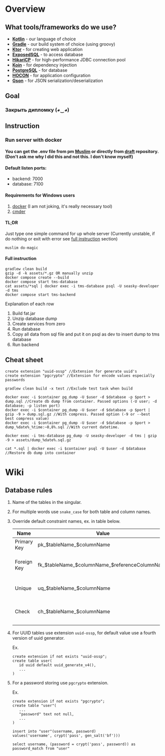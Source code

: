 # Overview

## What tools/frameworks do we use?

- **[Kotlin](https://kotlinlang.org/)** - our language of choice
- **[Gradle](https://gradle.org/)** - our build system of choice (using groovy)
- **[Ktor](https://github.com/ktorio/ktor)** - for creating web application
- **[ExposedSQL](https://github.com/JetBrains/Exposed)** - to access database
- **[HikariCP](https://github.com/brettwooldridge/HikariCP)** - for high-performance JDBC connection pool
- **[Koin](https://insert-koin.io/)** - for dependency injection
- **[PostgreSQL](https://www.postgresql.org/)** - for database
- **[HOCON](https://github.com/lightbend/config/)** - for application configuration
- **[Gson](https://github.com/google/gson)** - for JSON serialization/deserialization

## Goal

### Закрыть дипломку (◕‿◕)

## Instruction

### Run server with docker

#### You can get the .env file from pm [Muslim](https://github.com/SkyfaceD) or directly from [draft](https://github.com/task-management-system/draft/blob/main/.env) repository. (Don't ask me why I did this and not this. I don't know myself)

#### Default listen ports:

- backend: 7000
- database: 7100

#### Requirements for Windows users

1. [docker](https://www.docker.com/products/docker-desktop) (I am not joking, it's really necessary tool)
2. [cmder](https://cmder.net/)

#### TL;DR

Just type one simple command for up whole server (Currently unstable, if do nothing or exit with error
see [full instruction](https://github.com/task-management-system/backend/tree/feat/global-refactor#full-instruction)
section)

```
muslim do-magic
```

#### Full instruction

```
gradlew clean build 
gzip -d -k assets/*.gz OR manually unzip
docker compose create --build
docker compose start tms-database
cat assets/*sql | docker exec -i tms-database psql -U seasky-developer -d tms
docker compose start tms-backend
```

Explanation of each row

1. Build fat.jar
2. Unzip database dump
3. Create services from zero
4. Run database
5. Copy all data from sql file and put it on psql as dev to insert dump to tms database
6. Run backend

## Cheat sheet

```
create extension "uuid-ossp" //Extension for generate uuid's
create extension "pgcrypto" //Extension for encode values especially passwords

gradlew clean build -x test //Exclude test task when build

docker exec -i $container pg_dump -U $user -d $database -p $port > dump.sql //Create db dump from container. Passed options (-U user; -d database; -p listen port)
docker exec -i $container pg_dump -U $user -d $database -p $port | gzip -9 > dump.sql.gz //With compress. Passed option (-9 or --best best compress value)
docker exec -i $container pg_dump -U $user -d $database -p $port > dump_%date%_%time:~0,8%.sql //With current datetime.

docker exec -i tms-database pg_dump -U seasky-developer -d tms | gzip -9 > assets/dump_%date%.sql.gz

cat *.sql | docker exec -i $container psql -U $user -d $database //Restore db dump into container
```

# Wiki

## Database rules

1. Name of the tables in the singular.
2. For multiple words use `snake_case` for both table and column names.
3. Override default constraint names, ex. in table below.

   Name|Value|Example
   ---|---|---
   Primary Key|pk_$tableName_$columnName|constraint pk_user<br>primary key(id)
   Foreign Key|fk_$tableName_$columnName_$referenceColumnName|constraint fk_user_role_id_id<br>foreign key(role_id)<br>references role(id)
   Unique|uq_$tableName_$columnName|constraint uq_user_username<br>unique(username)
   Check|ch_$tableName_$columnName|constraint ch_user_username<br>check(length(username) >= 4)

4. For UUID tables use extension `uuid-ossp`, for default value use a fourth version of uuid generator.

   Ex.

   ```
   create extension if not exists "uuid-ossp";
   create table user(
      id uuid default uuid_generate_v4(),
      ...
   )
   ```
5. For a password storing use `pgcrypto` extension.

   Ex.
   ```
   create extension if not exists "pgcrypto";
   create table "user"(
      ...
      "password" text not null,
      ...
   )
   
   insert into "user"(username, password)
   values('username', crypt('pass', gen_salt('bf')))
   
   select username, (password = crypt('pass', password)) as password_match from "user"
   ```